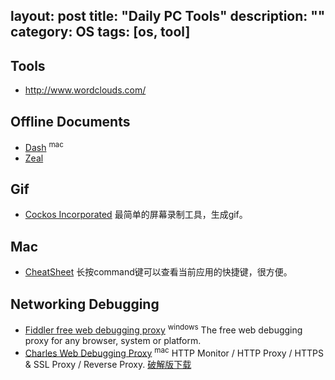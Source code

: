 layout: post
title: "Daily PC Tools"
description: ""
category: OS
tags: [os, tool]
---

## Tools

- http://www.wordclouds.com/

## Offline Documents

- [Dash](https://kapeli.com/dash) <sup>mac</sup>
- [Zeal](https://zealdocs.org/)

## Gif

- [Cockos Incorporated](http://www.cockos.com/licecap/) 最简单的屏幕录制工具，生成gif。

## Mac

- [CheatSheet](https://www.mediaatelier.com/CheatSheet/) 长按command键可以查看当前应用的快捷键，很方便。

## Networking Debugging

- [Fiddler free web debugging proxy](http://www.telerik.com/fiddler) <sup>windows</sup> The free web debugging proxy
for any browser, system or platform.
- [Charles Web Debugging Proxy](https://www.charlesproxy.com/) <sup>mac</sup> HTTP Monitor / HTTP Proxy / HTTPS & SSL Proxy / Reverse Proxy. [破解版下载](http://xclient.info/s/charles.html)
